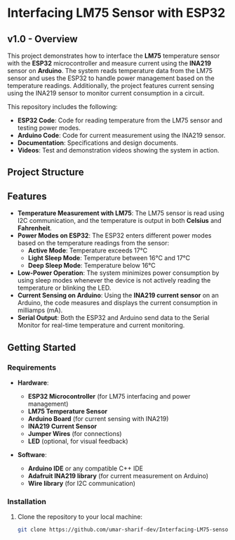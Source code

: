 # Interfacing LM75 Sensor with ESP32

## v1.0 - Overview
This project demonstrates how to interface the **LM75** temperature sensor with the **ESP32** microcontroller and measure current using the **INA219** sensor on **Arduino**. The system reads temperature data from the LM75 sensor and uses the ESP32 to handle power management based on the temperature readings. Additionally, the project features current sensing using the INA219 sensor to monitor current consumption in a circuit.

This repository includes the following:
- **ESP32 Code**: Code for reading temperature from the LM75 sensor and testing power modes.
- **Arduino Code**: Code for current measurement using the INA219 sensor.
- **Documentation**: Specifications and design documents.
- **Videos**: Test and demonstration videos showing the system in action.

## Project Structure


## Features

- **Temperature Measurement with LM75**: The LM75 sensor is read using I2C communication, and the temperature is output in both **Celsius** and **Fahrenheit**.
- **Power Modes on ESP32**: The ESP32 enters different power modes based on the temperature readings from the sensor:
  - **Active Mode**: Temperature exceeds 17°C
  - **Light Sleep Mode**: Temperature between 16°C and 17°C
  - **Deep Sleep Mode**: Temperature below 16°C
- **Low-Power Operation**: The system minimizes power consumption by using sleep modes whenever the device is not actively reading the temperature or blinking the LED.
- **Current Sensing on Arduino**: Using the **INA219 current sensor** on an Arduino, the code measures and displays the current consumption in milliamps (mA).
- **Serial Output**: Both the ESP32 and Arduino send data to the Serial Monitor for real-time temperature and current monitoring.

## Getting Started

### Requirements
- **Hardware**:
  - **ESP32 Microcontroller** (for LM75 interfacing and power management)
  - **LM75 Temperature Sensor**
  - **Arduino Board** (for current sensing with INA219)
  - **INA219 Current Sensor**
  - **Jumper Wires** (for connections)
  - **LED** (optional, for visual feedback)

- **Software**:
  - **Arduino IDE** or any compatible C++ IDE
  - **Adafruit INA219 library** (for current measurement on Arduino)
  - **Wire library** (for I2C communication)

### Installation

1. Clone the repository to your local machine:

   ```bash
   git clone https://github.com/umar-sharif-dev/Interfacing-LM75-sensor-with-ESP32.git
